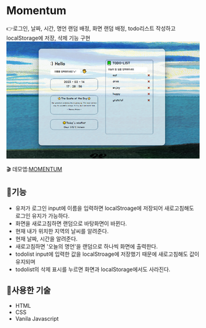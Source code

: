 # Momentum
:point_right:로그인, 날짜, 시간, 명언 랜덤 배정, 화면 랜덤 배정, todo리스트 작성하고 localStorage에 저장, 삭제 기능 구현
![todoList](./img/momentum-img.PNG)

:clapper: 데모앱:[MOMENTUM](https://momentum-std.netlify.app/)
## :memo:기능
+ 유저가 로그인 input에 이름을 입력하면 localStroage에 저장되어 새로고침해도 로그인 유지가 가능하다.
+ 화면을 새로고침하면 랜덤으로 바탕화면이 바뀐다.
+ 현재 내가 위치한 지역의 날씨를 알려준다.
+ 현재 날짜, 시간을 알려준다.
+ 새로고침하면 '오늘의 명언'을 랜덤으로 하나씩 화면에 출력한다.
+ todolist input에 입력한 값을 localStroage에 저장했기 때문에 새로고침해도 값이 유지되며 
+ todolist의 삭제 표시를 누르면 화면과 localStorage에서도 사라진다.

## :hammer:사용한 기술
+ HTML
+ CSS
+ Vanila Javascript
